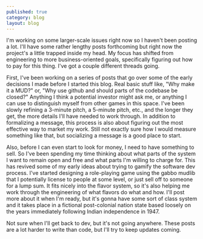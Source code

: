 ```yaml
---
published: true
category: blog
layout: blog
---
```

I'm working on some larger-scale issues right now so I haven't been posting a lot. I'll have some rather lengthy posts forthcoming but right now the project's a little trapped inside my head. My focus has shifted from engineering to more business-oriented goals, specifically figuring out how to pay for this thing. I've got a couple different threads going. 
<!-- more -->
First, I've been working on a series of posts that go over some of the early decisions I made before I started this blog. Real basic stuff like, "Why make it a MUD?" or, "Why use github and should parts of the codebase be closed?" Anything I think a potential investor might ask me, or anything I can use to distinguish myself from other games in this space. I've been slowly refining a 3-minute pitch, a 5-minute pitch, etc., and the longer they get, the more details I'll have needed to work through. In addition to formalizing a message, this process is also about figuring out the most effective way to market my work. Still not exactly sure how I would measure something like that, but socializing a message is a good place to start.

Also, before I can even start to look for money, I need to have something to sell. So I've been spending my time thinking about what parts of the system I want to remain open and free and what parts I'm willing to charge for. This has revived some of my early ideas about trying to gamify the software dev process. I've started designing a role-playing game using the gabbo mudlib that I potentially license to people at some level, or just sell off to someone for a lump sum. It fits nicely into the flavor system, so it's also helping me work through the engineering of what flavors do what and how. I'll post more about it when I'm ready, but it's gonna have some sort of class system and it takes place in a fictional post-colonial nation state based loosely on the years immediately following Indian independence in 1947.

Not sure when I'll get back to dev, but it's not going anywhere. These posts are a lot harder to write than code, but I'll try to keep updates coming.

